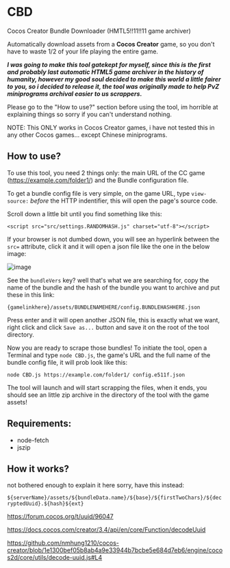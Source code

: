 # CBD
Cocos Creator Bundle Downloader (HMTL5!!11!!11 game archiver)

Automatically download assets from a **Cocos Creator** game, so you don't have to waste 1/2 of your life playing the entire game.

***I was going to make this tool gatekept for myself, since this is the first and probably last automatic HTML5 game archiver in the history of humanity, however my good soul decided to make this world a little fairer to you, so i decided to release it, the tool was originally made to help PvZ miniprograms archival easier to us scrappers.***

Please go to the "How to use?" section before using the tool, im horrible at explaining things so sorry if you can't understand nothing.

NOTE: This ONLY works in Cocos Creator games, i have not tested this in any other Cocos games... except Chinese miniprograms.

## How to use?

To use this tool, you need 2 things only: the main URL of the CC game (https://example.com/folder1/) and the Bundle configuration file.

To get a bundle config file is very simple, on the game URL, type `view-source:` *before* the HTTP indentifier, this will open the page's source code.

Scroll down a little bit until you find something like this:

`<script src="src/settings.RANDOMHASH.js" charset="utf-8"></script>`

If your browser is not dumbed down, you will see an hyperlink between the `src=` attribute, click it and it will open a json file like the one in the below image:

![image](https://github.com/user-attachments/assets/d99e719d-7120-459f-91fb-d37c35d230ef)

See the `bundleVers` key? well that's what we are searching for, copy the name of the bundle and the hash of the bundle you want to archive and put these in this link:

`{gamelinkhere}/assets/BUNDLENAMEHERE/config.BUNDLEHASHHERE.json`

Press enter and it will open another JSON file, this is exactly what we want, right click and click `Save as...` button and save it on the root of the tool directory.

Now you are ready to scrape those bundles! To initiate the tool, open a Terminal and type `node CBD.js`, the game's URL and the full name of the bundle config file, it will prob look like this:

`node CBD.js https://example.com/folder1/ config.e511f.json`

The tool will launch and will start scrapping the files, when it ends, you should see an little zip archive in the directory of the tool with the game assets!

## Requirements:

- node-fetch
- jszip

## How it works?

not bothered enough to explain it here sorry, have this instead:

`${serverName}/assets/${bundleData.name}/${base}/${firstTwoChars}/${decryptedUuid}.${hash}${ext}`

https://forum.cocos.org/t/uuid/96047

https://docs.cocos.com/creator/3.4/api/en/core/Function/decodeUuid

https://github.com/nmhung1210/cocos-creator/blob/1e1300bef05b8ab4a9e33944b7bcbe5e684d7eb6/engine/cocos2d/core/utils/decode-uuid.js#L4

